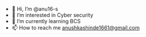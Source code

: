 - 👋 Hi, I’m @anu16-s
- 👀 I’m interested in Cyber security
- 🌱 I’m currently learning BCS
- 📫 How to reach me anushkashinde1661@gmail.com
  

<!---
anu16-s/anu16-s is a ✨ special ✨ repository because its `README.md` (this file) appears on your GitHub profile.
You can click the Preview link to take a look at your changes.
--->
